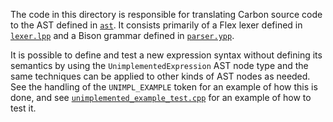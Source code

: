 <!--
Part of the Carbon Language project, under the Apache License v2.0 with LLVM
Exceptions. See /LICENSE for license information.
SPDX-License-Identifier: Apache-2.0 WITH LLVM-exception
-->

The code in this directory is responsible for translating Carbon source code to
the AST defined in [`ast`](../ast/). It consists primarily of a Flex lexer
defined in [`lexer.lpp`](lexer.lpp) and a Bison grammar defined in
[`parser.ypp`](parser.ypp).

It is possible to define and test a new expression syntax without defining its
semantics by using the `UnimplementedExpression` AST node type and the same
techniques can be applied to other kinds of AST nodes as needed. See the
handling of the `UNIMPL_EXAMPLE` token for an example of how this is done, and
see [`unimplemented_example_test.cpp`](unimplemented_example_test.cpp) for an
example of how to test it.
